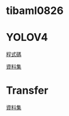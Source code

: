 # tibaml0826

# YOLOV4

[程式碼](https://colab.research.google.com/drive/1Kg7KQWS2vb7y1a2pjDxLdfdreBPoPGoq?usp=sharing#scrollTo=YsJ0mZeOUx4O)

[資料集](https://drive.google.com/file/d/1qUCxP2QOCRUSpOnqFM9bnh9OwFO5x3WI/view?usp=sharing)

# Transfer

[資料集](https://drive.google.com/drive/folders/1KsT58htBrvhdBKVaKSmHyTGsk3GVEJBw?usp=sharing)
